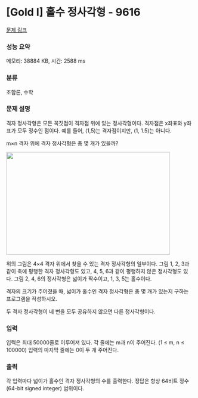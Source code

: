 # [Gold I] 홀수 정사각형 - 9616 

[문제 링크](https://www.acmicpc.net/problem/9616) 

### 성능 요약

메모리: 38884 KB, 시간: 2588 ms

### 분류

조합론, 수학

### 문제 설명

<p>격자 정사각형은 모든 꼭짓점이 격자점 위에 있는 정사각형이다. 격자점은 x좌표와 y좌표가 모두 정수인 점이다. 예를 들어, (1,5)는 격자점이지만, (1, 1.5)는 아니다.</p>

<p>m×n 격자 위에 격자 정사각형은 총 몇 개가 있을까?</p>

<p><img alt="" src="" style="height:275px; width:439px"></p>

<p>위의 그림은 4×4 격자 위에서 찾을 수 있는 격자 정사각형의 일부이다. 그림 1, 2, 3과 같이 축에 평행한 격자 정사각형도 있고, 4, 5, 6과 같이 평행하지 않은 정사각형도 있다. 그림 2, 4, 6의 정사각형은 넓이가 짝수이고, 1, 3, 5는 홀수이다.</p>

<p>격자의 크기가 주어졌을 때, 넓이가 홀수인 격자 정사각형은 총 몇 개가 있는지 구하는 프로그램을 작성하시오.</p>

<p>두 격자 정사각형이 네 변을 모두 공유하지 않으면 다른 정사각형이다.</p>

### 입력 

 <p>입력은 최대 50000줄로 이루어져 있다. 각 줄에는 m과 n이 주어진다. (1 ≤ m, n ≤ 100000) 입력의 마지막 줄에는 0이 두 개 주어진다.</p>

### 출력 

 <p>각 입력마다 넓이가 홀수인 격자 정사각형의 수를 출력한다. 정답은 항상 64비트 정수(64-bit signed integer) 범위이다.</p>

